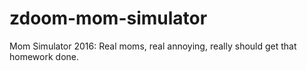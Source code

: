 # zdoom-mom-simulator
Mom Simulator 2016: Real moms, real annoying, really should get that homework done.
